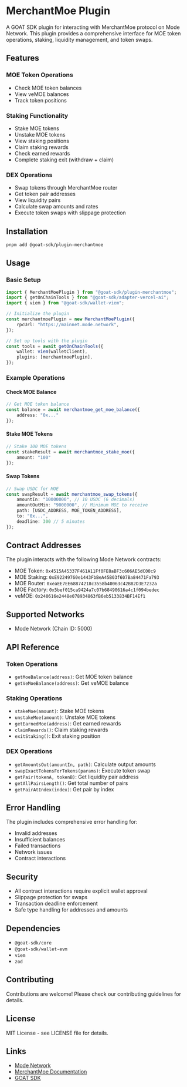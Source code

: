 # MerchantMoe Plugin

A GOAT SDK plugin for interacting with MerchantMoe protocol on Mode Network. This plugin provides a comprehensive interface for MOE token operations, staking, liquidity management, and token swaps.

## Features

### MOE Token Operations
- Check MOE token balances
- View veMOE balances
- Track token positions

### Staking Functionality
- Stake MOE tokens
- Unstake MOE tokens
- View staking positions
- Claim staking rewards
- Check earned rewards
- Complete staking exit (withdraw + claim)

### DEX Operations
- Swap tokens through MerchantMoe router
- Get token pair addresses
- View liquidity pairs
- Calculate swap amounts and rates
- Execute token swaps with slippage protection

## Installation

```bash
pnpm add @goat-sdk/plugin-merchantmoe
```

## Usage

### Basic Setup

```typescript
import { MerchantMoePlugin } from "@goat-sdk/plugin-merchantmoe";
import { getOnChainTools } from "@goat-sdk/adapter-vercel-ai";
import { viem } from "@goat-sdk/wallet-viem";

// Initialize the plugin
const merchantmoePlugin = new MerchantMoePlugin({
    rpcUrl: "https://mainnet.mode.network",
});

// Set up tools with the plugin
const tools = await getOnChainTools({
    wallet: viem(walletClient),
    plugins: [merchantmoePlugin],
});
```

### Example Operations

#### Check MOE Balance
```typescript
// Get MOE token balance
const balance = await merchantmoe_get_moe_balance({
    address: "0x..."
});
```

#### Stake MOE Tokens
```typescript
// Stake 100 MOE tokens
const stakeResult = await merchantmoe_stake_moe({
    amount: "100"
});
```

#### Swap Tokens
```typescript
// Swap USDC for MOE
const swapResult = await merchantmoe_swap_tokens({
    amountIn: "10000000", // 10 USDC (6 decimals)
    amountOutMin: "9000000", // Minimum MOE to receive
    path: [USDC_ADDRESS, MOE_TOKEN_ADDRESS],
    to: "0x...",
    deadline: 300 // 5 minutes
});
```

## Contract Addresses

The plugin interacts with the following Mode Network contracts:

- MOE Token: `0x4515A45337F461A11Ff0FE8aBF3c606AE5dC00c9`
- MOE Staking: `0xE92249760e1443FbBeA45B03f607Ba84471Fa793`
- MOE Router: `0xeaEE7EE68874218c3558b40063c42B82D3E7232a`
- MOE Factory: `0x5bef015ca9424a7c07b68490616a4c1f094bedec`
- veMOE: `0x240616e2448e078934863fB6eb5133834BF14Ef1`

## Supported Networks

- Mode Network (Chain ID: 5000)

## API Reference

### Token Operations
- `getMoeBalance(address)`: Get MOE token balance
- `getVeMoeBalance(address)`: Get veMOE balance

### Staking Operations
- `stakeMoe(amount)`: Stake MOE tokens
- `unstakeMoe(amount)`: Unstake MOE tokens
- `getEarnedMoe(address)`: Get earned rewards
- `claimRewards()`: Claim staking rewards
- `exitStaking()`: Exit staking position

### DEX Operations
- `getAmountsOut(amountIn, path)`: Calculate output amounts
- `swapExactTokensForTokens(params)`: Execute token swap
- `getPair(tokenA, tokenB)`: Get liquidity pair address
- `getAllPairsLength()`: Get total number of pairs
- `getPairAtIndex(index)`: Get pair by index

## Error Handling

The plugin includes comprehensive error handling for:
- Invalid addresses
- Insufficient balances
- Failed transactions
- Network issues
- Contract interactions

## Security

- All contract interactions require explicit wallet approval
- Slippage protection for swaps
- Transaction deadline enforcement
- Safe type handling for addresses and amounts

## Dependencies

- `@goat-sdk/core`
- `@goat-sdk/wallet-evm`
- `viem`
- `zod`

## Contributing

Contributions are welcome! Please check our contributing guidelines for details.

## License

MIT License - see LICENSE file for details.

## Links

- [Mode Network](https://mode.network)
- [MerchantMoe Documentation](https://docs.merchantmoe.com)
- [GOAT SDK](https://docs.ohmygoat.dev) 